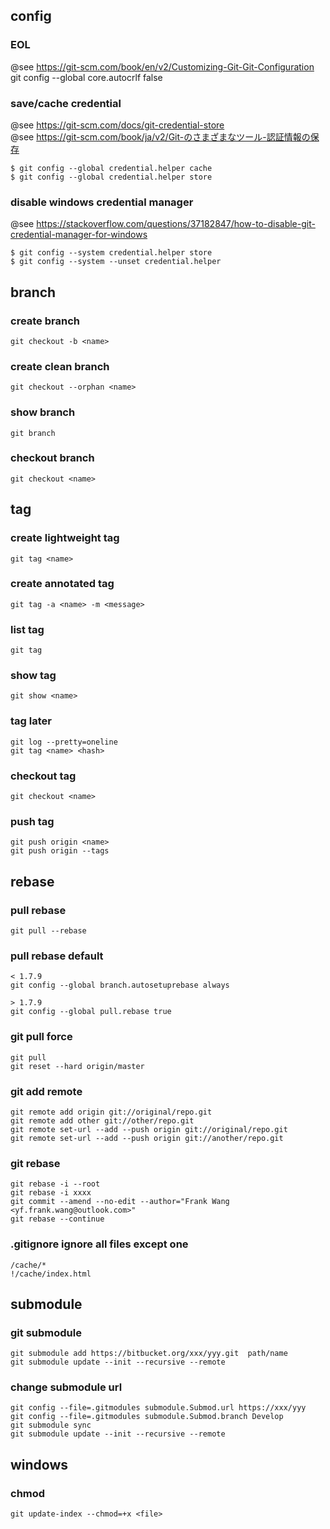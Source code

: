  config
-------------------
### EOL
@see https://git-scm.com/book/en/v2/Customizing-Git-Git-Configuration
	git config --global core.autocrlf false

### save/cache credential
@see https://git-scm.com/docs/git-credential-store  
@see https://git-scm.com/book/ja/v2/Git-のさまざまなツール-認証情報の保存  

	$ git config --global credential.helper cache
	$ git config --global credential.helper store

### disable windows credential manager
@see https://stackoverflow.com/questions/37182847/how-to-disable-git-credential-manager-for-windows

	$ git config --system credential.helper store
	$ git config --system --unset credential.helper


 branch
--------------------
### create branch
	git checkout -b <name>

### create clean branch
	git checkout --orphan <name>

### show branch
	git branch

### checkout branch
	git checkout <name>


 tag
------------------------- 
### create lightweight tag
	git tag <name>

### create annotated tag
	git tag -a <name> -m <message>

### list tag
	git tag

### show tag
	git show <name>

### tag later
	git log --pretty=oneline
	git tag <name> <hash>

### checkout tag
	git checkout <name>

### push tag
	git push origin <name>
	git push origin --tags

 rebase
------------------------
### pull rebase
	git pull --rebase

### pull rebase default
	< 1.7.9
	git config --global branch.autosetuprebase always

	> 1.7.9
	git config --global pull.rebase true

### git pull force
	git pull
	git reset --hard origin/master

### git add remote
	git remote add origin git://original/repo.git
	git remote add other git://other/repo.git
	git remote set-url --add --push origin git://original/repo.git
	git remote set-url --add --push origin git://another/repo.git

### git rebase
	git rebase -i --root
	git rebase -i xxxx
	git commit --amend --no-edit --author="Frank Wang <yf.frank.wang@outlook.com>"
	git rebase --continue

### .gitignore ignore all files except one
	/cache/*
	!/cache/index.html


 submodule
------------------------------------
### git submodule
	git submodule add https://bitbucket.org/xxx/yyy.git  path/name
	git submodule update --init --recursive --remote

### change submodule url
	git config --file=.gitmodules submodule.Submod.url https://xxx/yyy
	git config --file=.gitmodules submodule.Submod.branch Develop
	git submodule sync
	git submodule update --init --recursive --remote


 windows
-------------------------------------
### chmod
	git update-index --chmod=+x <file>
